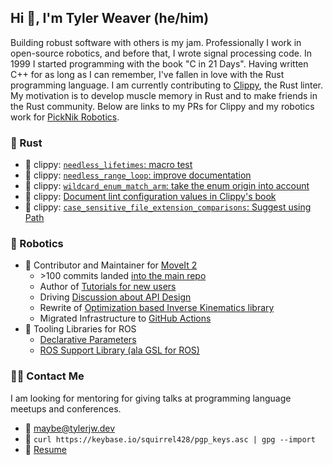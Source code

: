 ## Hi 👋, I'm Tyler Weaver (he/him)
Building robust software with others is my jam.
Professionally I work in open-source robotics, and before that, I wrote signal processing code.
In 1999 I started programming with the book "C in 21 Days".
Having written C++ for as long as I can remember, I've fallen in love with the Rust programming language.
I am currently contributing to [Clippy](https://doc.rust-lang.org/clippy/), the Rust linter.
My motivation is to develop muscle memory in Rust and to make friends in the Rust community.
Below are links to my PRs for Clippy and my robotics work for [PickNik Robotics](https://picknik.ai/).

### 🦀 Rust
- 📎 clippy: [`needless_lifetimes`: macro test](https://github.com/rust-lang/rust-clippy/pull/10257)
- 📎 clippy: [`needless_range_loop`: improve documentation](https://github.com/rust-lang/rust-clippy/pull/10254)
- 📎 clippy: [`wildcard_enum_match_arm`: take the enum origin into account](https://github.com/rust-lang/rust-clippy/pull/10250)
- 📎 clippy: [Document lint configuration values in Clippy's book](https://github.com/rust-lang/rust-clippy/pull/10199)
- 📎 clippy: [`case_sensitive_file_extension_comparisons`: Suggest using Path](https://github.com/rust-lang/rust-clippy/pull/10107)

### 🤖 Robotics
- 🦾 Contributor and Maintainer for [MoveIt 2](https://moveit.ros.org)
  - \>100 commits landed [into the main repo](https://github.com/ros-planning/moveit2/commits?author=tylerjw)
  - Author of [Tutorials for new users](https://moveit.picknik.ai/humble/doc/tutorials/your_first_project/your_first_project.html)
  - Driving [Discussion about API Design](https://github.com/ros-planning/moveit2/discussions/1517)
  - Rewrite of [Optimization based Inverse Kinematics library](https://github.com/picknikrobotics/pick_ik)
  - Migrated Infrastructure to [GitHub Actions](http://picknik.ai/ros/moveit/devops/2021/12/14/DevOps-for-ROS-Projects-Part-2.html)
- 🧰 Tooling Libraries for ROS
  - [Declarative Parameters](https://github.com/PickNikRobotics/generate_parameter_library)
  - [ROS Support Library (ala GSL for ROS)](https://github.com/PickNikRobotics/RSL)

### :technologist: Contact Me
I am looking for mentoring for giving talks at programming language meetups and conferences.

- :email: <maybe@tylerjw.dev>
- :key: `curl https://keybase.io/squirrel428/pgp_keys.asc | gpg --import`
- :page_with_curl: [Resume](https://github.com/tylerjw/cv/blob/build/cv.pdf)
